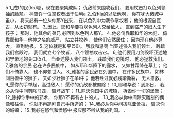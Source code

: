 5 
1_成t的民(55)哪，现在要聚集成队； 
仇敌前来围攻我们， 
要用杖击打以色列领袖的脸颊。 
神应许一位掌权者出于伯利a 
2_伯利a的以法他啊， 
你在犹大诸城中虽小， 
将来必有一位从你那Y出来， 
在以色列中为我作掌权者； 
他的根源自亘古，从太初就有。 
3_因此，耶和华要将以色列人交给敌人， 
直到临产的妇人生下孩子； 
那时，他其余的弟兄 
必回到以色列人那Y。 
4_他必倚靠耶和华的大能， 
倚靠耶和华－他神之名的威严， 
站立并牧养， 
使他们安然居住； 
因为现在他必尊大， 
直到地极。 
5_这位就是和平(56)。 
解救和惩罚 
当亚述侵入我们领土， 
践踏我们宫殿时， 
我们就立七个牧者， 
八个领袖攻击它。 
6_他们要用刀剑毁坏亚述地 
和宁录地的关口(57)。 
当亚述侵入我们领土， 
践踏我们边境时， 
他必拯救我们。 
7_雅各的余民 
必在许多民族中， 
如从耶和华降下的露水， 
又如甘霖降在草上； 
他们不倚靠人， 
也不仰赖世人。 
8_雅各的余民必在列国中， 
在许多民族中， 
如林间百兽中的狮子， 
又如少壮狮子在羊t中； 
他若经过就必践踏撕裂， 
无人搭救。 
9_愿你的手举起，高过敌人！ 
愿你的仇敌都被剪除！ 
10_耶和华说：到那日， 
我必从你中间剪除马匹， 
毁坏战车； 
11_除灭你国中的城镇， 
拆毁你一切的堡垒； 
12_除掉你手中的邪术， 
你那Y不再有占卜的人。 
13_我必从你中间除灭雕刻的偶像和柱像， 
你就不再跪拜自己手所造的； 
14_我必从你中间拔除亚舍拉， 
毁灭你的城镇； 
15_我必在怒气和愤怒中 
报应那不听从我的列国。 
 . 
